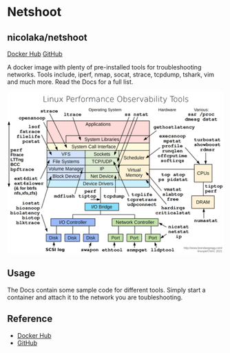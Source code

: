 # Netshoot

## nicolaka/netshoot

[Docker Hub](https://hub.docker.com/r/nicolaka/netshoot)
[GitHub](https://github.com/nicolaka/netshoot)

A docker image with plenty of pre-installed tools for troubleshooting networks.
Tools include, iperf, nmap, socat, strace, tcpdump, tshark, vim and much more. Read the Docs for a full list.

![linux-performance-observability-tools](./attachments/linux-performance-observability-tools.png)

## Usage

The Docs contain some sample code for different tools.
Simply start a container and attach it to the network you are toubleshooting.

## Reference

- [Docker Hub](https://hub.docker.com/r/nicolaka/netshoot)
- [GitHub](https://github.com/nicolaka/netshoot)
